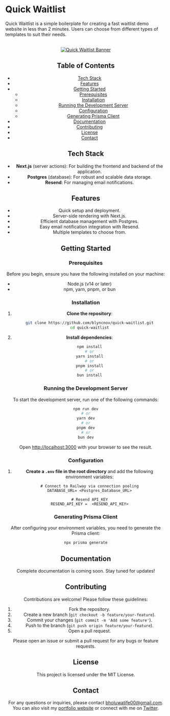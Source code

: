 # Quick Waitlist

Quick Waitlist is a simple boilerplate for creating a fast waitlist demo website in less than 2 minutes. Users can choose from different types of templates to suit their needs.

<div align="center">
  <br />
    <a href="https://quick-waitlist-code.vercel.app/" target="_blank">
      <img src="https://github.com/user-attachments/assets/d287f001-e8fd-47ed-9dac-fca3252e403c" alt="Quick Waitlist Banner">
    </a>
  <br />

## Table of Contents

- [Tech Stack](#tech-stack)
- [Features](#features)
- [Getting Started](#getting-started)
  - [Prerequisites](#prerequisites)
  - [Installation](#installation)
  - [Running the Development Server](#running-the-development-server)
  - [Configuration](#configuration)
  - [Generating Prisma Client](#generating-prisma-client)
- [Documentation](#documentation)
- [Contributing](#contributing)
- [License](#license)
- [Contact](#contact)

## Tech Stack

- **Next.js** (server actions): For building the frontend and backend of the application.
- **Postgres** (database): For robust and scalable data storage.
- **Resend**: For managing email notifications.

## Features

- Quick setup and deployment.
- Server-side rendering with Next.js.
- Efficient database management with Postgres.
- Easy email notification integration with Resend.
- Multiple templates to choose from.

## Getting Started

### Prerequisites

Before you begin, ensure you have the following installed on your machine:

- Node.js (v14 or later)
- npm, yarn, pnpm, or bun

### Installation

1. **Clone the repository**:

   ```bash
   git clone https://github.com/blyncnov/quick-waitlist.git
   cd quick-waitlist
   ```

2. **Install dependencies**:

   ```bash
   npm install
   # or
   yarn install
   # or
   pnpm install
   # or
   bun install
   ```

### Running the Development Server

To start the development server, run one of the following commands:

```bash
npm run dev
# or
yarn dev
# or
pnpm dev
# or
bun dev
```

Open [http://localhost:3000](http://localhost:3000) with your browser to see the result.

### Configuration

1. **Create a `.env` file in the root directory** and add the following environment variables:

   ```plaintext
   # Connect to Railway via connection pooling
   DATABASE_URL= <Postgres_Database_URL>

   # Resend API_KEY
   RESEND_API_KEY =  <RESEND_API_KEY>
   ```

### Generating Prisma Client

After configuring your environment variables, you need to generate the Prisma client:

```bash
npx prisma generate
```

## Documentation

Complete documentation is coming soon. Stay tuned for updates!

## Contributing

Contributions are welcome! Please follow these guidelines:

1. Fork the repository.
2. Create a new branch (`git checkout -b feature/your-feature`).
3. Commit your changes (`git commit -m 'Add some feature'`).
4. Push to the branch (`git push origin feature/your-feature`).
5. Open a pull request.

Please open an issue or submit a pull request for any bugs or feature requests.

## License

This project is licensed under the MIT License.

## Contact

For any questions or inquiries, please contact [bholuwatife00@gmail.com](mailto:bholuwatife00@gmail.com). You can also visit my [portfolio website](https://jeremytechie.com/) or connect with me on [Twitter](https://x.com/jeremytechie).
